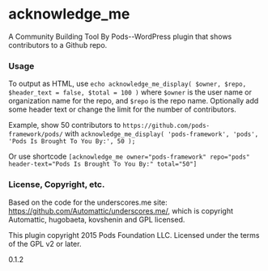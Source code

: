 # acknowledge_me
A Community Building Tool By Pods--WordPress plugin that shows contributors to a Github repo.

### Usage
To output as HTML, use `echo acknowledge_me_display( $owner, $repo, $header_text = false, $total = 100 )` where `$owner` is the user name or organization name for the repo, and `$repo` is the repo name. Optionally add some header text or change the limit for the number of contributors.

Example, show 50 contributors to `https://github.com/pods-framework/pods/` with `acknowledge_me_display( 'pods-framework', 'pods', 'Pods Is Brought To You By:', 50 );`

Or use shortcode `[acknowledge_me owner="pods-framework" repo="pods" header-text="Pods Is Brought To You By:" total="50"]`

### License, Copyright, etc.
Based on the code for the underscores.me site: https://github.com/Automattic/underscores.me/, which is copyright Automattic, hugobaeta, kovshenin and GPL licensed.

This plugin copyright 2015 Pods Foundation LLC. Licensed under the terms of the GPL v2 or later.

0.1.2
